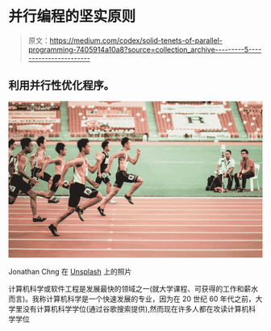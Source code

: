 # 并行编程的坚实原则

> 原文：<https://medium.com/codex/solid-tenets-of-parallel-programming-7405914a10a8?source=collection_archive---------5----------------------->

## 利用并行性优化程序。

![](img/52e70833ddbcd7cee8ef594b2f6e6ee8.png)

Jonathan Chng 在 [Unsplash](https://unsplash.com?utm_source=medium&utm_medium=referral) 上的照片

计算机科学或软件工程是发展最快的领域之一(就大学课程、可获得的工作和薪水而言)。我称计算机科学是一个快速发展的专业，因为在 20 世纪 60 年代之前，大学里没有计算机科学学位(通过谷歌搜索提供),然而现在许多人都在攻读计算机科学学位